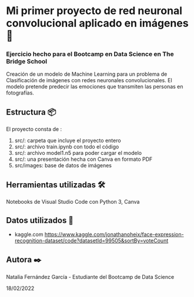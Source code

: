 # Mi primer proyecto de red neuronal convolucional aplicado en imágenes 🚀

### Ejercicio hecho para el Bootcamp en Data Science en The Bridge School
Creación de un modelo de Machine Learning para un problema de Clasificación de imágenes con redes neuronales convolucionales.
El modelo pretende predecir las emociones que transmiten las personas en fotografías.


## Estructura 📦
El proyecto consta de :
1. src/: carpeta que incluye el proyecto entero
2. src/: archivo train.ipynb con todo el código
3. src/: archivo model1.n5 para poder cargar el modelo
4. src/: una presentación hecha con Canva en formato PDF
5. src/images: base de datos de imágenes



## Herramientas utilizadas 🛠️
Notebooks de Visual Studio Code con Python 3, Canva

## Datos utilizados 📖
- kaggle.com
https://www.kaggle.com/jonathanoheix/face-expression-recognition-dataset/code?datasetId=99505&sortBy=voteCount

## Autora ✒️
Natalia Fernández García - Estudiante del Bootcamp de Data Science

18/02/2022
